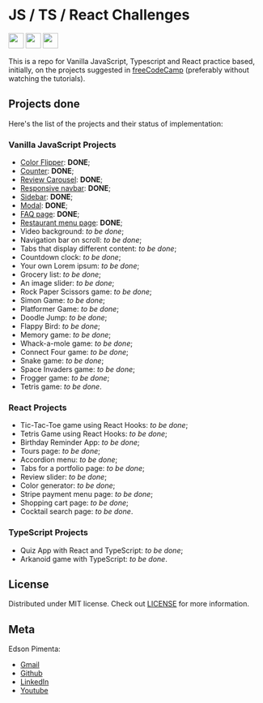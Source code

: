 # JS / TS / React Challenges

<a src="https://developer.mozilla.org/en-US/docs/web/javascript/guide/introduction"><img src="https://cdn.jsdelivr.net/gh/devicons/devicon/icons/javascript/javascript-original.svg" width="30"></a>
<a src="https://react.dev/"><img src="https://cdn.jsdelivr.net/gh/devicons/devicon/icons/react/react-original.svg" width="30"></a>
<a src="https://www.typescriptlang.org/"><img src="https://cdn.jsdelivr.net/gh/devicons/devicon/icons/typescript/typescript-original.svg" width="30"></a>

This is a repo for Vanilla JavaScript, Typescript and React practice based, initially, on the projects suggested in [freeCodeCamp](https://www.freecodecamp.org/news/javascript-projects-for-beginners/) (preferably without watching the tutorials).

## Projects done

Here's the list of the projects and their status of implementation:

### Vanilla JavaScript Projects

- [Color Flipper](https://eddyyxxyy-color-flipper.netlify.app/): **DONE**;
- [Counter](https://eddyyxxyy-counter.netlify.app/): **DONE**;
- [Review Carousel](https://eddyyxxyy-review-carousel.netlify.app/): **DONE**;
- [Responsive navbar](https://eddyyxxyy-responsive-navbar.netlify.app/): **DONE**;
- [Sidebar](https://eddyyxxyy-sidebar.netlify.app/): **DONE**;
- [Modal](https://eddyyxxyy-modal.netlify.app/): **DONE**;
- [FAQ page](https://eddyyxxyy-faq-page.netlify.app/): **DONE**;
- [Restaurant menu page](https://eddyyxxyy-restaurant-menu-page.netlify.app/): **DONE**;
- Video background: _to be done_;
- Navigation bar on scroll: _to be done_;
- Tabs that display different content: _to be done_;
- Countdown clock: _to be done_;
- Your own Lorem ipsum: _to be done_;
- Grocery list: _to be done_;
- An image slider: _to be done_;
- Rock Paper Scissors game: _to be done_;
- Simon Game: _to be done_;
- Platformer Game: _to be done_;
- Doodle Jump: _to be done_;
- Flappy Bird: _to be done_;
- Memory game: _to be done_;
- Whack-a-mole game: _to be done_;
- Connect Four game: _to be done_;
- Snake game: _to be done_;
- Space Invaders game: _to be done_;
- Frogger game: _to be done_;
- Tetris game: _to be done_.

### React Projects

- Tic-Tac-Toe game using React Hooks: _to be done_;
- Tetris Game using React Hooks: _to be done_;
- Birthday Reminder App: _to be done_;
- Tours page: _to be done_;
- Accordion menu: _to be done_;
- Tabs for a portfolio page: _to be done_;
- Review slider: _to be done_;
- Color generator: _to be done_;
- Stripe payment menu page: _to be done_;
- Shopping cart page: _to be done_;
- Cocktail search page: _to be done_.

### TypeScript Projects

- Quiz App with React and TypeScript: _to be done_;
- Arkanoid game with TypeScript: _to be done_.

## License

Distributed under MIT license. Check out [LICENSE](https://github.com/eddyyxxyy/js-challenges/blob/main/LICENSE.md) for more information.

## Meta

Edson Pimenta:

- [Gmail](mailto:edson.tibo@gmail.com?)
- [Github](https://github.com/eddyyxxyy)
- [LinkedIn](https://www.linkedin.com/in/eeddyyxxyy/)
- [Youtube](https://www.youtube.com/channel/UCIISJihJOYOBj-4oZhW3pSw)
